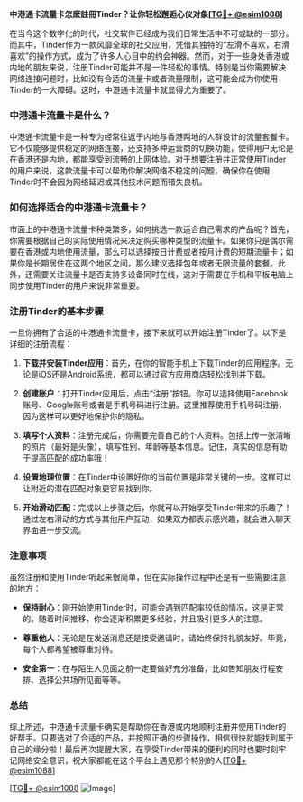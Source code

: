 **中港通卡流量卡怎麽註冊Tinder？让你轻松邂逅心仪对象[[TG💪+ @esim1088](https://t.me/s/esim1088)]**

在当今这个数字化的时代，社交软件已经成为我们日常生活中不可或缺的一部分。而其中，Tinder作为一款风靡全球的社交应用，凭借其独特的“左滑不喜欢，右滑喜欢”的操作方式，成为了许多人心目中的约会神器。然而，对于一些身处香港或内地的朋友来说，注册Tinder可能并不是一件轻松的事情。特别是当你需要解决网络连接问题时，比如没有合适的流量卡或者流量限制，这可能会成为你使用Tinder的一大障碍。这时，中港通卡流量卡就显得尤为重要了。

### 中港通卡流量卡是什么？

中港通卡流量卡是一种专为经常往返于内地与香港两地的人群设计的流量套餐卡。它不仅能够提供稳定的网络连接，还支持多种运营商的切换功能，使得用户无论是在香港还是内地，都能享受到流畅的上网体验。对于想要注册并正常使用Tinder的用户来说，这款流量卡可以帮助你解决网络不稳定的问题，确保你在使用Tinder时不会因为网络延迟或其他技术问题而错失良机。

### 如何选择适合的中港通卡流量卡？

市面上的中港通卡流量卡种类繁多，如何挑选一款适合自己需求的产品呢？首先，你需要根据自己的实际使用情况来决定购买哪种类型的流量卡。如果你只是偶尔需要在香港或内地使用流量，那么可以选择按日计费或者按月计费的短期流量卡；如果你是长期居住在这两个地区之间，那么建议选择包年或者无限流量的套餐。此外，还需要关注流量卡是否支持多设备同时在线，这对于需要在手机和平板电脑上同步使用Tinder的用户来说非常重要。

### 注册Tinder的基本步骤

一旦你拥有了合适的中港通卡流量卡，接下来就可以开始注册Tinder了。以下是详细的注册流程：

1. **下载并安装Tinder应用**：首先，在你的智能手机上下载Tinder的应用程序。无论是iOS还是Android系统，都可以通过官方应用商店轻松找到并下载。

2. **创建账户**：打开Tinder应用后，点击“注册”按钮。你可以选择使用Facebook账号、Google账号或者是手机号码进行注册。这里推荐使用手机号码注册，因为这样可以更好地保护你的隐私。

3. **填写个人资料**：注册完成后，你需要完善自己的个人资料。包括上传一张清晰的照片（最好是头像），填写性别、年龄等基本信息。记住，真实的信息有助于提高匹配的成功率哦！

4. **设置地理位置**：在Tinder中设置好你的当前位置是非常关键的一步。这样可以让附近的潜在匹配对象更容易找到你。

5. **开始滑动匹配**：完成以上步骤之后，你就可以开始享受Tinder带来的乐趣了！通过左右滑动的方式与其他用户互动，如果双方都表示感兴趣，就会进入聊天界面进一步交流。

### 注意事项

虽然注册和使用Tinder听起来很简单，但在实际操作过程中还是有一些需要注意的地方：

- **保持耐心**：刚开始使用Tinder时，可能会遇到匹配率较低的情况，这是正常的。随着时间推移，你会逐渐积累更多经验，并且吸引更多人的注意。
  
- **尊重他人**：无论是在发送消息还是接受邀请时，请始终保持礼貌友好。毕竟，每个人都希望被尊重对待。
  
- **安全第一**：在与陌生人见面之前一定要做好充分准备，比如告知朋友行程安排、选择公共场所见面等等。

### 总结

综上所述，中港通卡流量卡确实是帮助你在香港或内地顺利注册并使用Tinder的好帮手。只要选对了合适的产品，并按照正确的步骤操作，相信很快就能找到属于自己的缘分啦！最后再次提醒大家，在享受Tinder带来的便利的同时也要时刻牢记网络安全意识，祝大家都能在这个平台上遇见那个特别的人[[TG💪+ @esim1088](https://t.me/s/esim1088)] 

[[TG💪+ @esim1088](https://t.me/s/esim1088) ![Image](https://i.postimg.cc/4NQfJmqS/Snipaste-2025-05-13-00-14-12.png)]